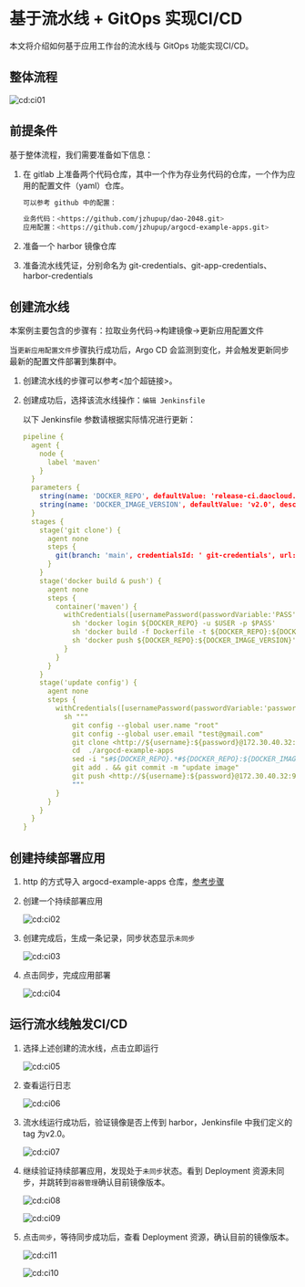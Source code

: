 # 基于流水线 + GitOps 实现CI/CD

本文将介绍如何基于应用工作台的流水线与 GitOps 功能实现CI/CD。

## 整体流程

![cd:ci01](../images/cd:ci01.png)

## 前提条件

基于整体流程，我们需要准备如下信息：

1. 在 gitlab 上准备两个代码仓库，其中一个作为存业务代码的仓库，一个作为应用的配置文件（yaml）仓库。

   ```bash
   可以参考 github 中的配置：
   
   业务代码：<https://github.com/jzhupup/dao-2048.git>
   应用配置：<https://github.com/jzhupup/argocd-example-apps.git>
   ```

2. 准备一个 harbor 镜像仓库

3. 准备流水线凭证，分别命名为 git-credentials、git-app-credentials、harbor-credentials

## 创建流水线

本案例主要包含的步骤有：拉取业务代码→构建镜像→更新应用配置文件

当`更新应用配置文件`步骤执行成功后，Argo CD 会监测到变化，并会触发更新同步最新的配置文件部署到集群中。

1. 创建流水线的步骤可以参考<加个超链接>。

2. 创建成功后，选择该流水线操作：`编辑 Jenkinsfile`

   以下 Jenkinsfile 参数请根据实际情况进行更新：

   ```yaml
   pipeline {
     agent {
       node {
         label 'maven'
       }
     }
     parameters {
       string(name: 'DOCKER_REPO', defaultValue: 'release-ci.daocloud.io/test-jzh/dao-2048', description: '镜像名称')
       string(name: 'DOCKER_IMAGE_VERSION', defaultValue: 'v2.0', description: '镜像版本')
     }
     stages {
       stage('git clone') {
         agent none
         steps {
           git(branch: 'main', credentialsId: ' git-credentials', url: '<http://172.30.40.32:9980/gitlab-instance-facdd89d/dao-2048.git>')
         }
       }
       stage('docker build & push') {
         agent none
         steps {
           container('maven') {
             withCredentials([usernamePassword(passwordVariable:'PASS',usernameVariable:'USER',credentialsId:'harbor-credentials')]) {
               sh 'docker login ${DOCKER_REPO} -u $USER -p $PASS'
               sh 'docker build -f Dockerfile -t ${DOCKER_REPO}:${DOCKER_IMAGE_VERSION} .'
               sh 'docker push ${DOCKER_REPO}:${DOCKER_IMAGE_VERSION}'
             }
           }
         }
       }
       stage('update config') {
         agent none
         steps {
           withCredentials([usernamePassword(passwordVariable:'password',usernameVariable:'username',credentialsId:'git-app-credentials')]) {
             sh """
               git config --global user.name "root"
               git config --global user.email "test@gmail.com"
               git clone <http://${username}:${password}@172.30.40.32:9980/gitlab-instance-facdd89d/argocd-example-apps.git>                                         
               cd  ./argocd-example-apps
               sed -i "s#${DOCKER_REPO}.*#${DOCKER_REPO}:${DOCKER_IMAGE_VERSION}#g" guestbook/dao-2048.yaml
               git add . && git commit -m "update image"
               git push <http://${username}:${password}@172.30.40.32:9980/gitlab-instance-facdd89d/argocd-example-apps.git>
               """
           }
         }
       }
     }
   }
   ```

## 创建持续部署应用

1. http 的方式导入 argocd-example-apps 仓库，[参考步骤](../user-guide/gitops/import-repo.md)

2. 创建一个持续部署应用

   ![cd:ci02](../images/cd:ci02.png)

3. 创建完成后，生成一条记录，同步状态显示`未同步`

   ![cd:ci03](../images/cd:ci03.png)

4. 点击同步，完成应用部署

   ![cd:ci04](../images/cd:ci04.png)

## 运行流水线触发CI/CD

1. 选择上述创建的流水线，点击立即运行

   ![cd:ci05](../images/cd:ci05.png)

2. 查看运行日志

   ![cd:ci06](../images/cd:ci06.png)

3. 流水线运行成功后，验证镜像是否上传到 harbor，Jenkinsfile 中我们定义的tag 为v2.0。

   ![cd:ci07](../images/cd:ci07.png)

4. 继续验证持续部署应用，发现处于`未同步`状态。看到 Deployment 资源未同步，并跳转到`容器管理`确认目前镜像版本。

   ![cd:ci08](../images/cd:ci08.png)

   ![cd:ci09](../images/cd:ci09.png)

5. 点击`同步`，等待同步成功后，查看 Deployment 资源，确认目前的镜像版本。

   ![cd:ci11](../images/cd:ci11.png)

   ![cd:ci10](../images/cd:ci10.png)